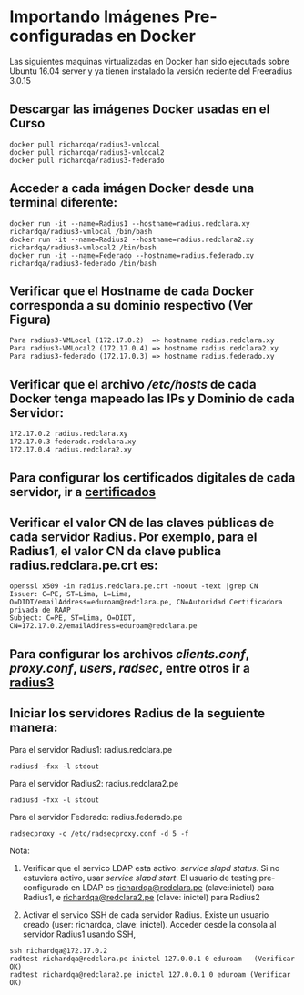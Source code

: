 # Importando Imágenes Pre-configuradas en Docker
Las siguientes maquinas virtualizadas en Docker han sido ejecutads sobre Ubuntu 16.04 server y ya tienen instalado la versión reciente del Freeradius 3.0.15

## Descargar las imágenes Docker usadas en el Curso
 ```
docker pull richardqa/radius3-vmlocal
docker pull richardqa/radius3-vmlocal2
docker pull richardqa/radius3-federado
 ```
## Acceder a cada imágen Docker desde una terminal diferente:

 ```
docker run -it --name=Radius1 --hostname=radius.redclara.xy richardqa/radius3-vmlocal /bin/bash
docker run -it --name=Radius2 --hostname=radius.redclara2.xy richardqa/radius3-vmlocal2 /bin/bash
docker run -it --name=Federado --hostname=radius.federado.xy richardqa/radius3-federado /bin/bash
 ```
## Verificar que el Hostname de cada Docker corresponda a su dominio respectivo (Ver Figura)

 ```
Para radius3-VMLocal (172.17.0.2)  => hostname radius.redclara.xy
Para radius3-VMLocal2 (172.17.0.4) => hostname radius.redclara2.xy
Para radius3-federado (172.17.0.3) => hostname radius.federado.xy
 ```
## Verificar que el archivo */etc/hosts* de cada Docker tenga mapeado las IPs y Dominio de cada Servidor:
 ```
172.17.0.2 radius.redclara.xy
172.17.0.3 federado.redclara.xy
172.17.0.4 radius.redclara2.xy
 ```
## Para configurar los certificados digitales de cada servidor, ir a [certificados](https://github.com/richardqa/curso-eduroam/blob/master/modulos/Configura-Certs.md)

## Verificar el valor CN de las claves públicas de cada servidor Radius. Por exemplo, para el Radius1, el valor CN da clave publica radius.redclara.pe.crt es:
 ```
openssl x509 -in radius.redclara.pe.crt -noout -text |grep CN
Issuer: C=PE, ST=Lima, L=Lima, O=DIDT/emailAddress=eduroam@redclara.pe, CN=Autoridad Certificadora privada de RAAP
Subject: C=PE, ST=Lima, O=DIDT, CN=172.17.0.2/emailAddress=eduroam@redclara.pe
 ```
## Para configurar los archivos *clients.conf*, *proxy.conf*, *users*, *radsec*, entre otros ir a [radius3](https://github.com/richardqa/curso-eduroam/blob/master/modulos/Freeradius3.x/Readme.md)

## Iniciar los servidores Radius de la seguiente manera:

Para el servidor Radius1: radius.redclara.pe
 ```
radiusd -fxx -l stdout
 ```
Para el servidor Radius2: radius.redclara2.pe
 ```
radiusd -fxx -l stdout
 ```
Para el servidor Federado: radius.federado.pe
 ```
radsecproxy -c /etc/radsecproxy.conf -d 5 -f
 ```
Nota: 
1. Verificar que el servico LDAP esta activo:  *service slapd status*. Si no estuviera activo, usar *service slapd start*. El usuario de testing pre-configurado en LDAP es richardqa@redclara.pe (clave:inictel) para Radius1, e richardqa@redclara2.pe (clave: inictel) para Radius2

2. Activar el servico SSH de cada servidor Radius. Existe un usuario creado (user: richardqa,  clave: inictel). Acceder desde la consola al servidor Radius1 usando SSH,
 ```
ssh richardqa@172.17.0.2
radtest richardqa@redclara.pe inictel 127.0.0.1 0 eduroam   (Verificar OK)
radtest richardqa@redclara2.pe inictel 127.0.0.1 0 eduroam (Verificar OK)
 ```
